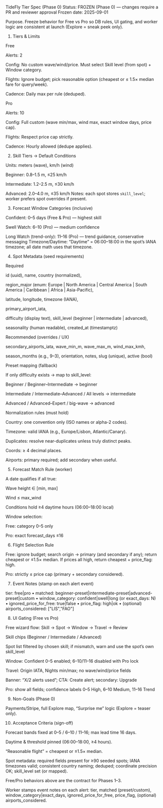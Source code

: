 TideFly Tier Spec (Phase 0)
Status: FROZEN (Phase 0) — changes require a PR and reviewer approval Frozen date: 2025-09-01

Purpose. Freeze behavior for Free vs Pro so DB rules, UI gating, and worker logic are consistent at launch (Explore = sneak peek only).

1) Tiers & Limits

Free

Alerts: 2

Config: No custom wave/wind/price. Must select Skill level (from spot) + Window category.

Flights: Ignore budget; pick reasonable option (cheapest or ≤ 1.5× median fare for query/week).

Cadence: Daily max per rule (deduped).

Pro

Alerts: 10

Config: Full custom (wave min/max, wind max, exact window days, price cap).

Flights: Respect price cap strictly.

Cadence: Hourly allowed (dedupe applies).

2) Skill Tiers → Default Conditions

Units: meters (wave), km/h (wind)

Beginner: 0.8–1.5 m, ≤25 km/h

Intermediate: 1.2–2.5 m, ≤30 km/h

Advanced: 2.0–4.0 m, ≤35 km/h
Notes: each spot stores `skill_level`; worker prefers spot overrides if present.

3) Forecast Window Categories (inclusive)

Confident: 0–5 days (Free & Pro) — highest skill

Swell Watch: 6–10 (Pro) — medium confidence

Long Watch (trend-only): 11–16 (Pro) — trend guidance, conservative messaging
Timezone/Daytime: “Daytime” = 06:00–18:00 in the spot’s IANA timezone; all date math uses that timezone.


4) Spot Metadata (seed requirements)

Required

id (uuid), name, country (normalized),

region_major (enum: Europe | North America | Central America | South America | Caribbean | Africa | Asia-Pacific),

latitude, longitude, timezone (IANA),

primary_airport_iata,

difficulty (display text), skill_level (beginner | intermediate | advanced),

seasonality (human readable), created_at (timestamptz)

Recommended (overrides / UX)

secondary_airports_iata, wave_min_m, wave_max_m, wind_max_kmh,

season_months (e.g., 9–3), orientation, notes, slug (unique), active (bool)

Preset mapping (fallback)

If only difficulty exists → map to skill_level:

Beginner / Beginner–Intermediate → beginner

Intermediate / Intermediate–Advanced / All levels → intermediate

Advanced / Advanced–Expert / big-wave → advanced

Normalization rules (must hold)

Country: one convention only (ISO names or alpha-2 codes).

Timezone: valid IANA (e.g., Europe/Lisbon, Atlantic/Canary).

Duplicates: resolve near-duplicates unless truly distinct peaks.

Coords: ≥ 4 decimal places.

Airports: primary required; add secondary when useful.

5) Forecast Match Rule (worker)

A date qualifies if all true:

Wave height ∈ [min, max]

Wind ≤ max_wind

Conditions hold ≥4 daytime hours (06:00–18:00 local)

Window selection:

Free: category 0–5 only

Pro: exact forecast_days ≤16

6) Flight Selection Rule

Free: ignore budget; search origin → primary (and secondary if any); return cheapest or ≤1.5× median. If prices all high, return cheapest + price_flag: high.

Pro: strictly ≤ price cap (primary + secondary considered).

7) Event Notes (stamp on each alert event)

tier: free|pro • matched: beginner-preset|intermediate-preset|advanced-preset|custom •
window_category: confident|swell|long (or exact_days: N) •
ignored_price_for_free: true|false • price_flag: high|ok • (optional) airports_considered: ["LIS","FAO"]

8) UI Gating (Free vs Pro)

Free wizard flow: Skill → Spot → Window → Travel → Review

Skill chips (Beginner / Intermediate / Advanced)

Spot list filtered by chosen skill; if mismatch, warn and use the spot’s own skill_level

Window: Confident 0–5 enabled; 6–10/11–16 disabled with Pro lock

Travel: Origin IATA, Nights min/max; no wave/wind/price fields

Banner: “X/2 alerts used”; CTA: Create alert; secondary: Upgrade

Pro: show all fields; confidence labels 0–5 High, 6–10 Medium, 11–16 Trend

9) Non-Goals (Phase 0)

Payments/Stripe, full Explore map, “Surprise me” logic (Explore = teaser only).

10) Acceptance Criteria (sign-off)

Forecast bands fixed at 0–5 / 6–10 / 11–16; max lead time 16 days.

Daytime & threshold pinned (06:00–18:00, ≥4 hours).

“Reasonable flight” = cheapest or ≤1.5× median.

Spot metadata: required fields present for ≥90 seeded spots; IANA timezones valid; consistent country naming; deduped; coordinate precision OK; skill_level set (or mapped).

Free/Pro behaviors above are the contract for Phases 1–3.

Worker stamps event notes on each alert: tier, matched (preset/custom), window_category|exact_days, ignored_price_for_free, price_flag, (optional) airports_considered.
